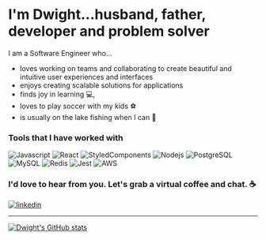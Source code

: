 # I'm Dwight...husband, father, developer and problem solver

I am a Software Engineer who...
- loves working on teams and collaborating to create beautiful and intuitive user experiences and interfaces 
- enjoys creating scalable solutions for applications
- finds joy in learning :computer:, 
- loves to play soccer with my kids :soccer: 
- is usually on the lake fishing when I can :fishing_pole_and_fish:

### Tools that I have worked with

<p>
<img alt="Javascript" src="https://img.shields.io/badge/Javascript-F7DF1E??style=for-the-badge&logo=javascript&logoColor=black" />
<img alt="React" src="https://img.shields.io/badge/React-61DAFB??style=for-the-badge&logo=react&logoColor=black" />
<img alt="StyledComponents" src="https://img.shields.io/badge/StyledComponents-DB7093??style=for-the-badge&logo=styled-components&logoColor=black" />
<img alt="Nodejs" src="https://img.shields.io/badge/Node.js-339933??style=for-the-badge&logo=node.js&logoColor=black" />
<img alt="PostgreSQL" src="https://img.shields.io/badge/PostgreSQL-4169E1??style=for-the-badge&logo=postgresql&logoColor=white" />
<img alt="MySQL" src="https://img.shields.io/badge/mySQL-4479A1??style=for-the-badge&logo=mysql&logoColor=white" />
<img alt="Redis" src="https://img.shields.io/badge/Redis-DC382D??style=for-the-badge&logo=redis&logoColor=black" />
<img alt="Jest" src="https://img.shields.io/badge/Jest-C21325??style=for-the-badge&logo=jest&logoColor=black" />
<img alt="AWS" src="https://img.shields.io/badge/AWS-232F3E??style=for-the-badge&logo=amazon aws&logoColor=black" />
<p/>

### I'd love to hear from you. Let's grab a virtual coffee and chat. ☕
<a href="https://www.linkedin.com/in/dwightdoran">
  <img alt="linkedin" src="https://img.shields.io/badge/linkedin-0A66C2??style=for-the-badge&logo=linkedin&logoColor=white" />
<a/>
<br/>
  
---
  
[![Dwight's GitHub stats](https://github-readme-stats.vercel.app/api?username=dwightdoran&theme=onedark&show_icons=true&count_private=true)](https://github.com/dwightdoran/github-readme-stats)

<!--
**dwightdoran/dwightdoran** is a ✨ _special_ ✨ repository because its `README.md` (this file) appears on your GitHub profile.

Here are some ideas to get you started:

-->
